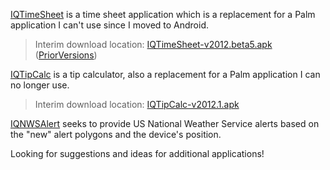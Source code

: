 [IQTimeSheet](IQTimeSheet.md) is a time sheet application which is a replacement for a Palm application I can't use since I moved to Android.
> Interim download location:
> [IQTimeSheet-v2012.beta5.apk](http://diy-kronenpj.rhcloud.com/apk/IQTimeSheet-v2012.beta5.apk) ([PriorVersions](PriorVersions.md))

[IQTipCalc](IQTipCalc.md) is a tip calculator, also a replacement for a Palm application I can no longer use.
> Interim download location:
> [IQTipCalc-v2012.1.apk](http://diy-kronenpj.rhcloud.com/apk/IQTipCalc-v2012.1.apk)

[IQNWSAlert](IQNWSAlert.md) seeks to provide US National Weather Service alerts based on the "new" alert polygons and the device's position.

Looking for suggestions and ideas for additional applications!